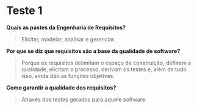 # Teste 1

**Quais as pastes da Engenharia de Requisitos?**
> Elicitar, modelar, analisar e gerenciar.

**Por que se diz que requisitos são a base da qualidade de software?**
> Porque os requisitos delimitam o espaço de construição, definem a qualidade, elicitam o processo, derivam os testes e, além de tudo isso, ainda dão as funções objetivas.

**Como garantir a qualidade dos requisitos?**
> Através dos testes gerados para aquele software.